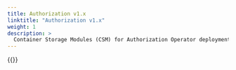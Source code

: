 ```yaml
---
title: Authorization v1.x
linktitle: "Authorization v1.x"
weight: 1
description: >
  Container Storage Modules (CSM) for Authorization Operator deployment
---  
```


{{<include file="content/docs/getting-started/installation/helm/modules/authorizationv1.x.md">}}

